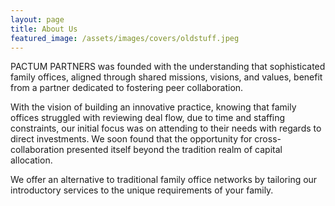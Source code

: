 ```yaml
---
layout: page
title: About Us
featured_image: /assets/images/covers/oldstuff.jpeg
---
```


PACTUM PARTNERS was founded with the understanding that sophisticated family offices, aligned through shared missions, visions, and values, benefit from a partner dedicated to fostering peer collaboration. 



With the vision of building an innovative practice, knowing that family offices struggled with reviewing deal flow, due to time and staffing constraints, our initial focus was on attending to their needs with regards to direct investments. We soon found that the opportunity for cross-collaboration presented itself beyond the tradition realm of capital allocation.


We offer an alternative to traditional family office networks by tailoring our introductory services to the unique requirements of your family. 


